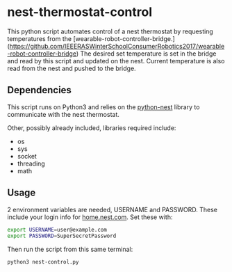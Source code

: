 # nest-thermostat-control
This python script automates control of a nest thermostat by requesting temperatures from the [wearable-robot-controller-bridge.] (https://github.com/IEEERASWinterSchoolConsumerRobotics2017/wearable-robot-controller-bridge)
The desired set temperature is set in the bridge and read by this script and updated on the nest. Current temperature is also read from the nest and pushed to the bridge.
## Dependencies
This script runs on Python3 and relies on the [python-nest](https://pypi.python.org/pypi/python-nest) library to communicate with the nest thermostat.

Other, possibly already included, libraries required include:
* os
* sys
* socket
* threading
* math

## Usage
2 environment variables are needed, USERNAME and PASSWORD. These include your login info for [home.nest.com](https://home.nest.com). Set these with:
```bash
export USERNAME=user@example.com
export PASSWORD=SuperSecretPassword
```
Then run the script from this same terminal:
```bash
python3 nest-control.py
```
